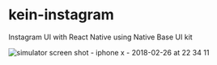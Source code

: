 # kein-instagram
Instagram UI with React Native using Native Base UI kit


![simulator screen shot - iphone x - 2018-02-26 at 22 34 11](https://user-images.githubusercontent.com/4693008/36697760-529c3868-1b48-11e8-94cc-627f852b7ff6.png)
